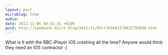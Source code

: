```yaml
---
layout: post
microblog: true
audio: 
date: 2012-11-06 00:55:31 +0100
guid: http://samdeane.micro.blog/2012/11/05/t265603278832795648.html
---
```

What is it with the BBC iPlayer iOS crashing all the time? Anyone would think they need an iOS contractor :)
